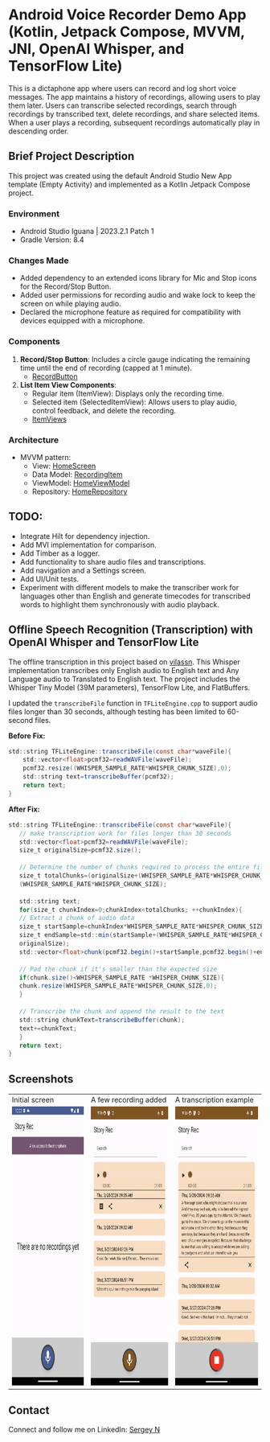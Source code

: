 # Android Voice Recorder Demo App (Kotlin, Jetpack Compose, MVVM, JNI, OpenAI Whisper, and TensorFlow Lite)

This is a dictaphone app where users can record and log short voice messages. The app maintains a
history of recordings, allowing users to play them later. Users can transcribe selected recordings,
search through recordings by transcribed text, delete recordings, and share selected items. When a
user plays a recording, subsequent recordings automatically play in descending order.

## Brief Project Description

This project was created using the default Android Studio New App template (Empty Activity) and
implemented as a Kotlin Jetpack Compose project.

### Environment

- Android Studio Iguana | 2023.2.1 Patch 1
- Gradle Version: 8.4

### Changes Made

- Added dependency to an extended icons library for Mic and Stop icons for the Record/Stop Button.
- Added user permissions for recording audio and wake lock to keep the screen on while playing
  audio.
- Declared the microphone feature as required for compatibility with devices equipped with a
  microphone.

### Components

1. **Record/Stop Button**: Includes a circle gauge indicating the remaining time until the end of
   recording (capped at 1 minute).
    - [RecordButton](https://github.com/sergenes/voice-recorder-android/blob/main/app/src/main/java/com/sergey/nes/recorder/ui/components/RecordButton.kt)
2. **List Item View Components**:
    - Regular item (ItemView): Displays only the recording time.
    - Selected item (SelectedItemView): Allows users to play audio, control feedback, and delete the
      recording.
    - [ItemViews](https://github.com/sergenes/voice-recorder-android/blob/main/app/src/main/java/com/sergey/nes/recorder/ui/components/ItemViews.kt)

### Architecture

- MVVM pattern:
  - View: [HomeScreen](https://github.com/sergenes/voice-recorder-android/blob/main/app/src/main/java/com/sergey/nes/recorder/ui/home/HomeScreen.kt)
  - Data Model: [RecordingItem](https://github.com/sergenes/voice-recorder-android/blob/main/app/src/main/java/com/sergey/nes/recorder/models/DataModels.kt)
  - ViewModel: [HomeViewModel](https://github.com/sergenes/voice-recorder-android/blob/main/app/src/main/java/com/sergey/nes/recorder/ui/home/HomeViewModel.kt)
  - Repository: [HomeRepository](https://github.com/sergenes/voice-recorder-android/blob/main/app/src/main/java/com/sergey/nes/recorder/ui/home/HomeRepository.kt)

## TODO:

- Integrate Hilt for dependency injection.
- Add MVI implementation for comparison.
- Add Timber as a logger.
- Add functionality to share audio files and transcriptions.
- Add navigation and a Settings screen.
- Add UI/Unit tests.
- Experiment with different models to make the transcriber work for languages other than English and
  generate timecodes for transcribed words to highlight them synchronously with audio playback.

## Offline Speech Recognition (Transcription) with OpenAI Whisper and TensorFlow Lite

The offline transcription in this project based
on [vilassn](https://github.com/vilassn/whisper_android). This Whisper implementation transcribes
only English audio to English text and Any Language audio to Translated to English text. The project
includes the Whisper Tiny Model (39M parameters), TensorFlow Lite, and FlatBuffers.

I updated the `transcribeFile` function in `TFLiteEngine.cpp` to support audio files longer than 30
seconds, although testing has been limited to 60-second files.

**Before Fix:**

```java
std::string TFLiteEngine::transcribeFile(const char*waveFile){
    std::vector<float>pcmf32=readWAVFile(waveFile);
    pcmf32.resize((WHISPER_SAMPLE_RATE*WHISPER_CHUNK_SIZE),0);
    std::string text=transcribeBuffer(pcmf32);
    return text;
}
```

**After Fix:**

```java
std::string TFLiteEngine::transcribeFile(const char*waveFile){
   // make transcription work for files longer than 30 seconds
   std::vector<float>pcmf32=readWAVFile(waveFile);
   size_t originalSize=pcmf32.size();

   // Determine the number of chunks required to process the entire file
   size_t totalChunks=(originalSize+(WHISPER_SAMPLE_RATE*WHISPER_CHUNK_SIZE)-1)/
   (WHISPER_SAMPLE_RATE*WHISPER_CHUNK_SIZE);

   std::string text;
   for(size_t chunkIndex=0;chunkIndex<totalChunks; ++chunkIndex){
   // Extract a chunk of audio data
   size_t startSample=chunkIndex*WHISPER_SAMPLE_RATE*WHISPER_CHUNK_SIZE;
   size_t endSample=std::min(startSample+(WHISPER_SAMPLE_RATE*WHISPER_CHUNK_SIZE),
   originalSize);
   std::vector<float>chunk(pcmf32.begin()+startSample,pcmf32.begin()+endSample);

   // Pad the chunk if it's smaller than the expected size
   if(chunk.size()<WHISPER_SAMPLE_RATE *WHISPER_CHUNK_SIZE){
   chunk.resize(WHISPER_SAMPLE_RATE*WHISPER_CHUNK_SIZE,0);
   }

   // Transcribe the chunk and append the result to the text
   std::string chunkText=transcribeBuffer(chunk);
   text+=chunkText;
   }
   return text;
}
```

## Screenshots

<table>
  <tr>
    <td>Initial screen</td>
     <td>A few recording added</td>
     <td>A transcription example</td>
  </tr>
  <tr>
    <td><img src="screen1.png" width=270 height=555></td>
    <td><img src="screen2.png" width=270 height=555></td>
    <td><img src="screen3.png" width=270 height=555></td>
  </tr>
 </table>

## Contact

Connect and follow me on LinkedIn: [Sergey N](https://www.linkedin.com/in/sergey-neskoromny-86662a10/)